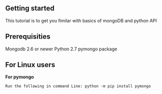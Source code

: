 ## Getting started
This tutorial is to get you fimilar with basics of mongoDB and python API

## Prerequisities
  Mongodb 2.6 or newer
  Python 2.7
  pymongo package 


## For Linux users 
**For pymongo**
```
Run the following in command Line: python -m pip install pymongo
```
